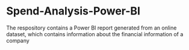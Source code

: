 # Spend-Analysis-Power-BI
The respository contains a Power BI report generated from an online dataset, which contains information about the financial information of a company
